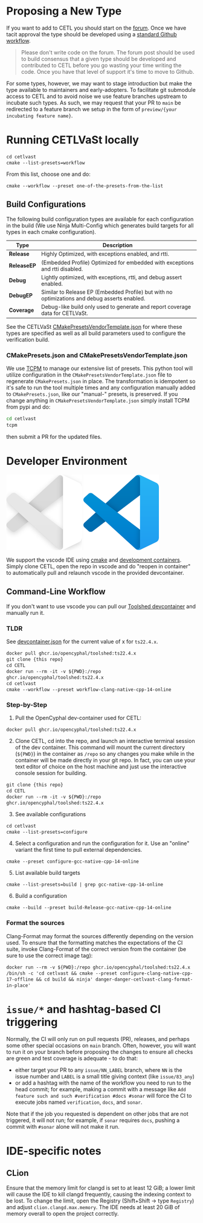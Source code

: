 # Proposing a New Type

If you want to add to CETL you should start on the [forum](https://forum.opencyphal.org/c/app/cetl/22). Once we have
tacit approval the type should be developed using a [standard Github workflow](https://docs.github.com/en/get-started/quickstart/contributing-to-projects).

> Please don't write code on the forum. The forum post should be used to build consensus that a given type should be
developed and contributed to CETL before you go wasting your time writing the code. Once you have that level of support
it's time to move to Github.

For some types, however, we may want to stage introduction but make the type available to maintainers and
early-adopters. To facilitate git submodule access to CETL and to avoid noise we use feature branches upstream to
incubate such types. As such, we may request that your PR to `main` be redirected to a feature branch we setup in the
form of `preview/{your incubating feature name}`.

# Running CETLVaSt locally

```
cd cetlvast
cmake --list-presets=workflow
```

From this list, choose one and do:

```
cmake --workflow --preset one-of-the-presets-from-the-list
```

## Build Configurations

The following build configuration types are available for each configuration in the build (We use Ninja Multi-Config which generates build targets for all types in each cmake configuration).

| Type          | Description                                                                                           |
|---------------|-------------------------------------------------------------------------------------------------------|
| **Release**   | Highly Optimized, with exceptions enabled, and rtti.                                                  |
| **ReleaseEP** | (Embedded Profile) Optimized for embedded with exceptions and rtti disabled.                          |
| **Debug**     | Lightly optimized, with exceptions, rtti, and debug assert enabled.                                   |
| **DebugEP**   | Similar to Release EP (Embedded Profile) but with no optimizations and debug asserts enabled.         |
| **Coverage**  | Debug-like build only used to generate and report coverage data for CETLVaSt.                         |

See the CETLVaSt [CMakePresetsVendorTemplate.json](cetlvast/CMakePresetsVendorTemplate.json) for where these types are specified as well as all build parameters used to configure the verification build.

### CMakePresets.json and CMakePresetsVendorTemplate.json

We use [TCPM](https://pypi.org/project/tcpm/) to manage our extensive list of presets. This python tool will utilize configuration in the `CMakePresetsVendorTemplate.json` file to regenerate `CMakePresets.json` in place. The transformation is idempotent so it's safe to run the tool multiple times and any configuration manually added to `CMakePresets.json`, like our "manual-" presets, is preserved. If you change anything in `CMakePresetsVendorTemplate.json` simply install TCPM from pypi and do:

```bash
cd cetlvast
tcpm
```

then submit a PR for the updated files.

# Developer Environment

![visual-studio code](.vscode/vscode-alt.svg#gh-dark-mode-only) ![visual-studio code](.vscode/vscode.svg#gh-light-mode-only)

We support the vscode IDE using
[cmake](https://github.com/microsoft/vscode-cmake-tools/blob/main/docs/README.md) and
[development containers](https://containers.dev/). Simply clone CETL, open the
repo in vscode and do "reopen in container" to automatically pull and relaunch
vscode in the provided devcontainer.

## Command-Line Workflow

If you don't want to use vscode you can pull our [Toolshed devcontainer](https://github.com/OpenCyphal/docker_toolchains/pkgs/container/toolshed)
and manually run it.

### TLDR

See [devcontainer.json](.devcontainer/toolshed/devcontainer.json) for the current value of x for `ts22.4.x`.

```
docker pull ghcr.io/opencyphal/toolshed:ts22.4.x
git clone {this repo}
cd CETL
docker run --rm -it -v ${PWD}:/repo ghcr.io/opencyphal/toolshed:ts22.4.x
cd cetlvast
cmake --workflow --preset workflow-clang-native-cpp-14-online
```

### Step-by-Step

1. Pull the OpenCyphal dev-container used for CETL:
```
docker pull ghcr.io/opencyphal/toolshed:ts22.4.x
```
2. Clone CETL, cd into the repo, and launch an interactive terminal session of
the dev container. This command will mount the current directory (`${PWD}`) in
the container as `/repo` so any changes you make while in the container will
be made directly in your git repo. In fact, you can use your text editor of
choice on the host machine and just use the interactive console session for
building.
```
git clone {this repo}
cd CETL
docker run --rm -it -v ${PWD}:/repo ghcr.io/opencyphal/toolshed:ts22.4.x
```
3. See available configurations
```
cd cetlvast
cmake --list-presets=configure
```
4. Select a configuration and run the configuration for it. Use an "online" variant the first time to pull external dependencies.
```
cmake --preset configure-gcc-native-cpp-14-online
```
5. List available build targets
```
cmake --list-presets=build | grep gcc-native-cpp-14-online
```
6. Build a configuration
```
cmake --build --preset build-Release-gcc-native-cpp-14-online
```

### Format the sources

Clang-Format may format the sources differently depending on the version used.
To ensure that the formatting matches the expectations of the CI suite,
invoke Clang-Format of the correct version from the container (be sure to use the correct image tag):

```
docker run --rm -v ${PWD}:/repo ghcr.io/opencyphal/toolshed:ts22.4.x /bin/sh -c 'cd cetlvast && cmake --preset configure-clang-native-cpp-17-offline && cd build && ninja' danger-danger-cetlvast-clang-format-in-place'
```

# `issue/*` and hashtag-based CI triggering

Normally, the CI will only run on pull requests (PR), releases, and perhaps some other special occasions on `main` branch.
Often, however, you will want to run it on your branch before proposing the changes to ensure all checks are
green and test coverage is adequate - to do that:
- either target your PR to any `issue/NN_LABEL` branch, where `NN` is the issue number and `LABEL` is a small title giving context (like `issue/83_any`)
- or add a hashtag with the name of the workflow you need to run to the head commit;
for example, making a commit with a message like `Add feature such and such #verification #docs #sonar`
will force the CI to execute jobs named `verification`, `docs`, and `sonar`.

Note that if the job you requested is dependent on other jobs that are not triggered, it will not run;
for example, if `sonar` requires `docs`, pushing a commit with `#sonar` alone will not make it run.

# IDE-specific notes

## CLion

Ensure that the memory limit for clangd is set to at least 12 GiB;
a lower limit will cause the IDE to kill clangd frequently, causing the indexing context to be lost.
To change the limit, open the Registry (Shift+Shift -> type `Registry`) and adjust
`clion.clangd.max.memory`.
The IDE needs at least 20 GiB of memory overall to open the project correctly.
